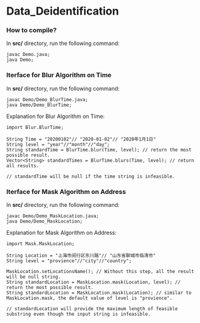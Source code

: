 # Data_Deidentification

### How to compile?
In **src/** directory, run the following command:
```
javac Demo.java;
java Demo;
```

### Iterface for Blur Algorithm on Time
In **src/** directory, run the following command:
```
javac Demo/Demo_BlurTime.java;
java Demo/Demo_BlurTime;
```
Explanation for Blur Algorithm on Time:
```
import Blur.BlurTime;

String Time = "20200102"// "2020-01-02"// "2020年1月1日"
String level = "year"//"month"//"day";
String standardTime = BlurTime.blur(Time, level); // return the most possible result.
Vector<String> standardTimes = BlurTime.blurs(Time, level); // return all results.

// standardTime will be null if the time string is infeasible.
```

### Iterface for Mask Algorithm on Address
In **src/** directory, run the following command:
```
javac Demo/Demo_MaskLocation.java;
java Demo/Demo_MaskLocation;
```
Explanation for Mask Algorithm on Address:
```
import Mask.MaskLocation;

String Location = "上海市闵行区东川路"// "山东省聊城市临清市"
String level = "provience"//"city"//"country";

MaskLocation.setLocationsName(); // Without this step, all the result will be null string.
String standardLocation = MaskLocation.mask(Location, level); // return the most possible result.
String standardLocation = MaskLocation.mask(Location); // similar to MaskLocation.mask, the default value of level is "provience".

// standardLocation will provide the maximum length of feasible substring even though the input string is infeasible.
```
